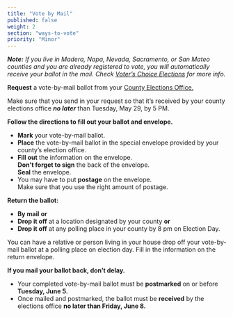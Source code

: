 ```yaml
---
title: "Vote by Mail"
published: false
weight: 2
section: "ways-to-vote"
priority: "Minor"
---
```


_**Note:** If you live in Madera, Napa, Nevada, Sacramento, or San Mateo counties and you are already registered to vote, you will automatically receive your ballot in the mail. Check [Voter’s Choice Elections](#menu-item-voters-choice-elections-big-changes-in-madera-napa-nevada-sacramento-and-san-mateo-counties) for more info._

**Request** a vote-by-mail ballot from your [County Elections Office.](#section-election-office-contact)

Make sure that you send in your request so that it’s received by your county elections office _**no later**_ than Tuesday, May 29, by 5 PM.   


**Follow the directions to fill out your ballot and envelope.**  
- **Mark** your vote-by-mail ballot.  
- **Place** the vote-by-mail ballot in the special envelope provided by your county’s election office.  
- **Fill out** the information on the envelope.  
  **Don't forget to sign** the back of the envelope.  
  **Seal** the envelope.  
- You may have to put **postage** on the envelope.  
  Make sure that you use the right amount of postage.  

**Return the ballot:**
- **By mail** **or**  
- **Drop it off** at a location designated by your county **or**  
- **Drop it off** at any polling place in your county by 8 pm on Election Day.  

You can have a relative or person living in your house drop off your vote-by-mail ballot at a polling place on election day. Fill in the information on the return envelope.  


**If you mail your ballot back, don’t delay.**  
- Your completed vote-by-mail ballot must be **postmarked** on or before **Tuesday, June 5.**
- Once mailed and postmarked, the ballot must be **received** by the elections office **no later than Friday, June 8.**
